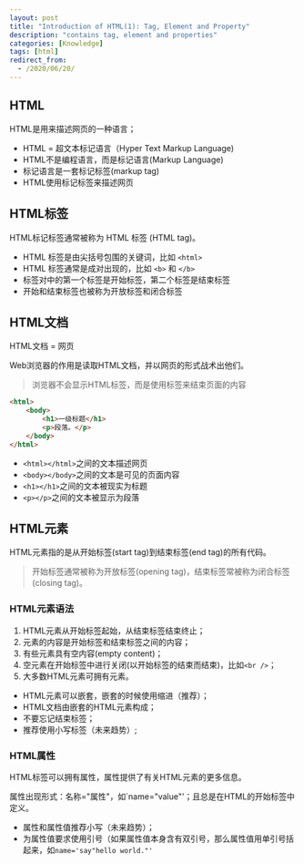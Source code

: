 ```yaml
---
layout: post
title: "Introduction of HTML(1): Tag, Element and Property"
description: "contains tag, element and properties"
categories: [Knowledge]
tags: [html]
redirect_from:
  - /2020/06/20/
---
```


## HTML

HTML是用来描述网页的一种语言；

* HTML = 超文本标记语言（Hyper Text Markup Language)
* HTML不是编程语言，而是标记语言(Markup Language)
* 标记语言是一套标记标签(markup tag)
* HTML使用标记标签来描述网页

## HTML标签

HTML标记标签通常被称为 HTML 标签 (HTML tag)。

* HTML 标签是由尖括号包围的关键词，比如 `<html>`
* HTML 标签通常是成对出现的，比如 `<b>` 和 `</b>`
* 标签对中的第一个标签是开始标签，第二个标签是结束标签
* 开始和结束标签也被称为开放标签和闭合标签

## HTML文档

HTML文档 = 网页

Web浏览器的作用是读取HTML文档，并以网页的形式战术出他们。

> 浏览器不会显示HTML标签，而是使用标签来结束页面的内容

```html
<html>
    <body>
        <h1>一级标题</h1>
        <p>段落。</p>
    </body>
</html>
```

* `<html></html>`之间的文本描述网页
* `<body></body>`之间的文本是可见的页面内容
* `<h1></h1>`之间的文本被现实为标题
* `<p></p>`之间的文本被显示为段落

## HTML元素

HTML元素指的是从开始标签(start tag)到结束标签(end tag)的所有代码。

>开始标签通常被称为开放标签(opening tag)，结束标签常被称为闭合标签(closing tag)。

### HTML元素语法

1. HTML元素从开始标签起始，从结束标签结束终止；
2. 元素的内容是开始标签和结束标签之间的内容；
3. 有些元素具有空内容(empty content)；
4. 空元素在开始标签中进行关闭(以开始标签的结束而结束)，比如`<br />`；
5. 大多数HTML元素可拥有元素。

* HTML元素可以嵌套，嵌套的时候使用缩进（推荐）；
* HTML文档由嵌套的HTML元素构成；
* 不要忘记结束标签；
* 推荐使用小写标签（未来趋势）;

### HTML属性

HTML标签可以拥有属性，属性提供了有关HTML元素的更多信息。

属性出现形式：名称="属性"，如`name="value"'；且总是在HTML的开始标签中定义。

* 属性和属性值推荐小写（未来趋势）；
* 为属性值要求使用引号（如果属性值本身含有双引号，那么属性值用单引号括起来，如`name='say"hello world."'`
